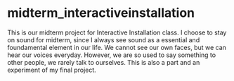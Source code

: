 # midterm_interactiveinstallation
This is our midterm project for Interactive Installation class.
I choose to stay on sound for midterm, since I always see sound as a essential and foundamental element in our life. 
We cannot see our own faces, but we can hear our voices everyday.
However, we are so used to say something to other people, we rarely talk to ourselves.
This is also a part and an experiment of my final project.
